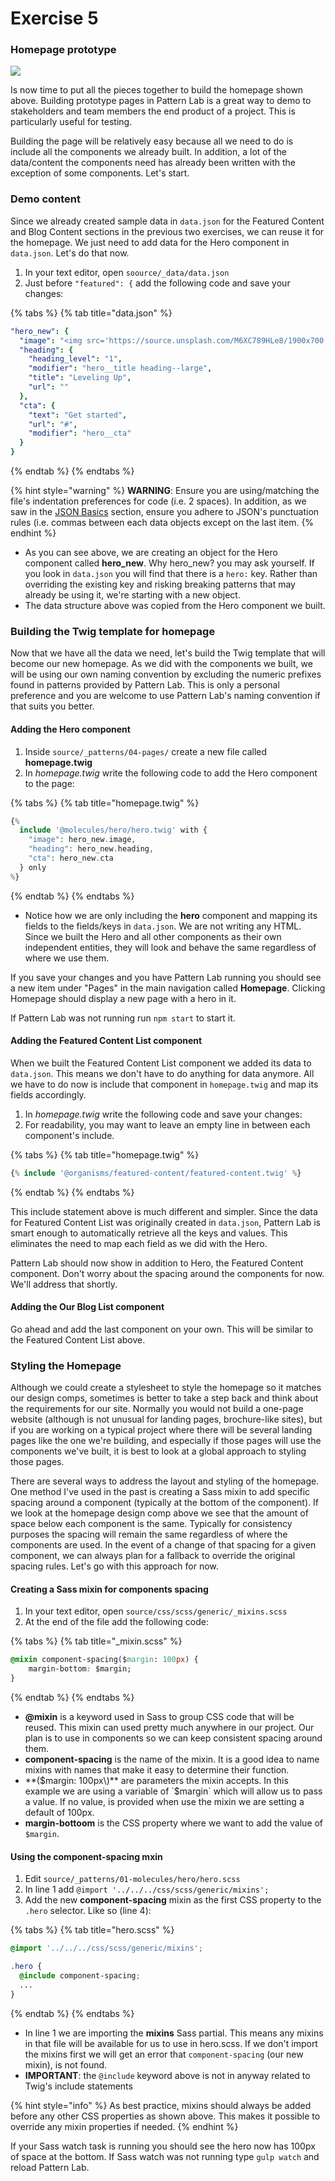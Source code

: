 # Exercise 5

### Homepage prototype

![](../.gitbook/assets/components-for-beginners-home.png)

Is now time to put all the pieces together to build the homepage shown above.  Building prototype pages in Pattern Lab is a great way to demo to stakeholders and team members the end product of a project.  This is particularly useful for testing.

Building the page will be relatively easy because all we need to do is include all the components we already built.  In addition, a lot of the data/content the components need has already been written with the exception of some components.  Let's start.

### Demo content

Since we already created sample data in `data.json` for the Featured Content and Blog Content sections in the previous two exercises,  we can reuse it for the homepage.  We just need to add data for the Hero component in `data.json`.  Let's do that now.

1. In your text editor, open `soource/_data/data.json`
2. Just before `"featured": {` add the following code and save your changes:

{% tabs %}
{% tab title="data.json" %}
```yaml
"hero_new": {
  "image": "<img src='https://source.unsplash.com/M6XC789HLe8/1900x700' alt='Yosemite' />",
  "heading": {
    "heading_level": "1",
    "modifier": "hero__title heading--large",
    "title": "Leveling Up",
    "url": ""
  },
  "cta": {
    "text": "Get started",
    "url": "#",
    "modifier": "hero__cta"
  }
}
```
{% endtab %}
{% endtabs %}

{% hint style="warning" %}
**WARNING**:  Ensure you are using/matching the file's indentation preferences for code \(i.e. 2 spaces\).  In addition, as we saw in the [JSON Basics](../basics/json-basics.md) section, ensure you adhere to JSON's punctuation rules \(i.e. commas between each data objects except on the last item.
{% endhint %}

* As you can see above, we are creating an object for the Hero component called **hero\_new**.  Why hero\_new? you may ask yourself.  If you look in `data.json` you will find that there is a `hero:` key.  Rather than overriding the existing key and risking breaking patterns that may already be using it, we're starting with a new object.
* The data structure above was copied from the Hero component we built.

### Building the Twig template for homepage

Now that we have all the data we need, let's build the Twig template that will become our new homepage.  As we did with the components we built, we will be using our own naming convention by excluding the numeric prefixes found in patterns provided by Pattern Lab.  This is only a personal preference and you are welcome to use Pattern Lab's naming convention if that suits you better.

#### Adding the Hero component

1. Inside `source/_patterns/04-pages/` create a new file called **homepage.twig**
2. In _homepage.twig_ write the following code to add the Hero component to the page:

{% tabs %}
{% tab title="homepage.twig" %}
```php
{%
  include '@molecules/hero/hero.twig' with {
    "image": hero_new.image,
    "heading": hero_new.heading,
    "cta": hero_new.cta
  } only
%}
```
{% endtab %}
{% endtabs %}

* Notice how we are only including the **hero** component and mapping its fields to the fields/keys in `data.json`.  We are not writing any HTML.  Since we built the Hero and all other components as their own independent entities, they will look and behave the same regardless of where we use them.

If you save your changes and you have Pattern Lab running you should see a new item under "Pages" in the main navigation called **Homepage**.  Clicking Homepage should display a new page with a hero in it.

If Pattern Lab was not running run `npm start` to start it.

#### Adding the Featured Content List component

When we built the Featured Content List component we added its data to `data.json`.  This means we don't have to do anything for data anymore.  All we have to do now is include that component in `homepage.twig` and map its fields accordingly.

1. In _homepage.twig_ write the following code and save your changes:
2. For readability, you may want to leave an empty line in between each component's include.

{% tabs %}
{% tab title="homepage.twig" %}
```php
{% include '@organisms/featured-content/featured-content.twig' %}
```
{% endtab %}
{% endtabs %}

This include statement above is much different and simpler.  Since the data for Featured Content List was originally created in `data.json`, Pattern Lab is smart enough to automatically retrieve all the keys and values.  This eliminates the need to map each field as we did with the Hero.

Pattern Lab should now show in addition to Hero, the Featured Content component.  Don't worry about the spacing around the components for now.  We'll address that shortly.

#### Adding the Our Blog List component

Go ahead and add the last component on your own.  This will be similar to the Featured Content List above.

### Styling the Homepage

Although we could create a stylesheet to style the homepage so it matches our design comps, sometimes is better to take a step back and think about the requirements for our site.  Normally you would not build a one-page website \(although is not unusual for landing pages, brochure-like sites\), but if you are working on a typical project where there will be several landing pages like the one we're building, and especially if those pages will use the components we've built, it is best to look at a global approach to styling those pages.

There are several ways to address the layout and styling of the homepage.  One method I've used in the past is creating a Sass mixin to add specific spacing around a component \(typically at the bottom of the component\).  If we look at the homepage design comp above we see that the amount of space below each component is the same.  Typically for consistency purposes the spacing will remain the same regardless of where the components are used.  In the event of a change of that spacing for a given component, we can always plan for a fallback to override the original spacing rules.  Let's go with this approach for now.

#### Creating a Sass mixin for components spacing

1. In your text editor, open `source/css/scss/generic/_mixins.scss`
2. At the end of the file add the following code:

{% tabs %}
{% tab title="\_mixin.scss" %}
```css
@mixin component-spacing($margin: 100px) {
	margin-bottom: $margin;
}
```
{% endtab %}
{% endtabs %}

* **@mixin** is a keyword used in Sass to group CSS code that will be reused.  This mixin can used pretty much anywhere in our project.  Our plan is to use in components so we can keep consistent spacing around them.
* **component-spacing** is the name of the mixin.  It is a good idea to name mixins with names that make it easy to determine their function.
* **\($margin: 100px\)** are parameters the mixin accepts.  In this example we are using a variable of `$margin` which will allow us to pass a value.  If no value, is provided when use the mixin we are setting a default of 100px.
* **margin-bottoom** is the CSS property where we want to add the value of `$margin`. 

#### Using the component-spacing mxin

1. Edit `source/_patterns/01-molecules/hero/hero.scss`
2. In line 1 add `@import '../../../css/scss/generic/mixins';`
3. Add the new **component-spacing** mixin as the first CSS property to the `.hero` selector.  Like so \(line 4\):

{% tabs %}
{% tab title="hero.scss" %}
```css
@import '../../../css/scss/generic/mixins';

.hero {
  @include component-spacing;
  ...
}
```
{% endtab %}
{% endtabs %}

* In line 1 we are importing the **mixins** Sass partial.  This means any mixins in that file will be available for us to use in hero.scss.  If we don't import the mixins first we will get an error that `component-spacing` \(our new mixin\), is not found.
* **IMPORTANT**: the `@include` keyword above is not in anyway related to Twig's include statements

{% hint style="info" %}
As best practice, mixins should always be added before any other CSS properties as shown above.  This makes it possible to override any mixin properties if needed.
{% endhint %}

If your Sass watch task is running you should see the hero now has 100px of space at the bottom.  If Sass watch was not running type `gulp watch` and reload Pattern Lab.

